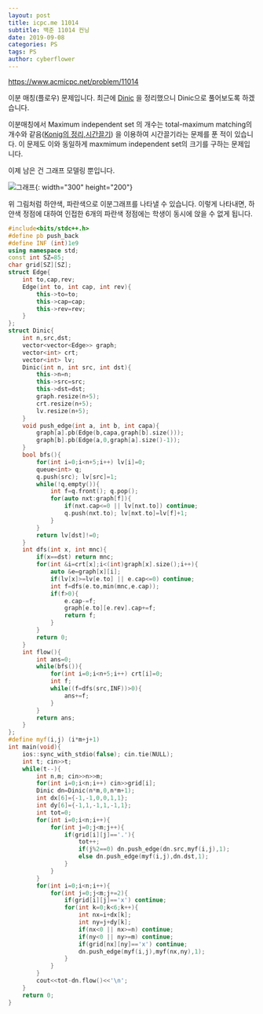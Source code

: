 ```yaml
---
layout: post
title: icpc.me 11014
subtitle: 백준 11014 컨닝
date: 2019-09-08
categories: PS
tags: PS
author: cyberflower
---
```


<https://www.acmicpc.net/problem/11014>

이분 매칭(플로우) 문제입니다. 최근에 [Dinic](https://cyberflower.github.io/2019/09/08/dinic.html) 을 정리했으니 Dinic으로 풀어보도록 하겠습니다.

이분매칭에서 Maximum independent set 의 개수는 total-maximum matching의 개수와 같음([Konig의 정리,시간끌기](https://cyberflower.github.io/2019/08/15/icpc17402.html)) 을 이용하여 시간끌기라는 문제를 푼 적이 있습니다. 이 문제도 이와 동일하게 maxmimum independent set의 크기를 구하는 문제입니다.

이제 남은 건 그래프 모델링 뿐입니다. 

![그래프](2019-09-08-icpc11014-1.png){: width="300" height="200"}

위 그림처럼 하얀색, 파란색으로 이분그래프를 나타낼 수 있습니다. 이렇게 나타내면, 하얀색 정점에 대하여 인접한 6개의 파란색 정점에는 학생이 동시에 앉을 수 없게 됩니다.

```cpp
#include<bits/stdc++.h>
#define pb push_back
#define INF (int)1e9
using namespace std;
const int SZ=85;
char grid[SZ][SZ];
struct Edge{
	int to,cap,rev;
	Edge(int to, int cap, int rev){
		this->to=to;
		this->cap=cap;
		this->rev=rev;
	}
};
struct Dinic{
	int n,src,dst;
	vector<vector<Edge>> graph;
	vector<int> crt;
	vector<int> lv;
	Dinic(int n, int src, int dst){
		this->n=n;
		this->src=src;
		this->dst=dst;
		graph.resize(n+5);
		crt.resize(n+5);
		lv.resize(n+5);
	}
	void push_edge(int a, int b, int capa){
		graph[a].pb(Edge(b,capa,graph[b].size()));
		graph[b].pb(Edge(a,0,graph[a].size()-1));
	}
	bool bfs(){
		for(int i=0;i<n+5;i++) lv[i]=0;
		queue<int> q;
		q.push(src); lv[src]=1;
		while(!q.empty()){
			int f=q.front(); q.pop();
			for(auto nxt:graph[f]){
				if(nxt.cap<=0 || lv[nxt.to]) continue;
				q.push(nxt.to); lv[nxt.to]=lv[f]+1;
			}
		}
		return lv[dst]!=0;
	}
	int dfs(int x, int mnc){
		if(x==dst) return mnc;
		for(int &i=crt[x];i<(int)graph[x].size();i++){
			auto &e=graph[x][i];
			if(lv[x]>=lv[e.to] || e.cap<=0) continue;
			int f=dfs(e.to,min(mnc,e.cap));
			if(f>0){
				e.cap-=f;
				graph[e.to][e.rev].cap+=f;
				return f;
			}
		}
		return 0;
	}
	int flow(){
		int ans=0;
		while(bfs()){
			for(int i=0;i<n+5;i++) crt[i]=0;
			int f;
			while((f=dfs(src,INF))>0){
				ans+=f;
			}
		}
		return ans;
	}
};
#define myf(i,j) (i*m+j+1)
int main(void){
	ios::sync_with_stdio(false); cin.tie(NULL);
	int t; cin>>t;
	while(t--){
		int n,m; cin>>n>>m;
		for(int i=0;i<n;i++) cin>>grid[i];
		Dinic dn=Dinic(n*m,0,n*m+1);
		int dx[6]={-1,-1,0,0,1,1};
		int dy[6]={-1,1,-1,1,-1,1};
		int tot=0;
		for(int i=0;i<n;i++){
			for(int j=0;j<m;j++){
				if(grid[i][j]=='.'){
					tot++;
					if(j%2==0) dn.push_edge(dn.src,myf(i,j),1);
					else dn.push_edge(myf(i,j),dn.dst,1);
				}
			}
		}
		for(int i=0;i<n;i++){
			for(int j=0;j<m;j+=2){
				if(grid[i][j]=='x') continue;
				for(int k=0;k<6;k++){
					int nx=i+dx[k];
					int ny=j+dy[k];
					if(nx<0 || nx>=n) continue;
					if(ny<0 || ny>=m) continue;
					if(grid[nx][ny]=='x') continue;
					dn.push_edge(myf(i,j),myf(nx,ny),1);
				}
			}
		}
		cout<<tot-dn.flow()<<'\n';
	}
	return 0;
}
```
